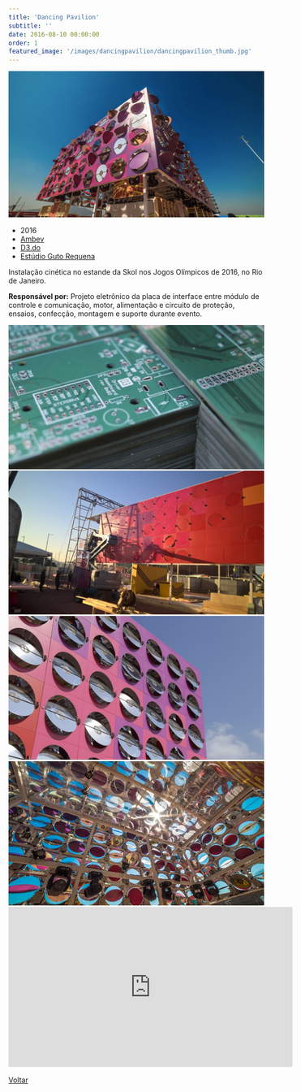 ```yaml
---
title: 'Dancing Pavilion'
subtitle: ''
date: 2016-08-10 00:00:00
order: 1
featured_image: '/images/dancingpavilion/dancingpavilion_thumb.jpg'
---
```


![](/images/dancingpavilion/dancingpavilion_01.jpg)

* 2016
* [Ambev](https://nubank.com.br/)
* [D3.do](https://d3.do/)
* [Estúdio Guto Requena](https://gutorequena.com/)

Instalação cinética no estande da Skol nos Jogos Olímpicos de 2016, no Rio de Janeiro.

**Responsável por:** Projeto eletrônico da placa de interface entre módulo de controle e comunicação, motor, alimentação e circuito de proteção, ensaios, confecção, montagem e suporte durante evento.

<div class="gallery" data-columns="2">
	<img src="/images/dancingpavilion/dancingpavilion_04.jpg">
	<img src="/images/dancingpavilion/dancingpavilion_02.jpg">
	<img src="/images/dancingpavilion/dancingpavilion_05.jpg">
	<img src="/images/dancingpavilion/dancingpavilion_06.jpg">
</div>

<iframe width="560" height="315" src="https://www.youtube-nocookie.com/embed/jQHRpbCH1T4?controls=0" frameborder="0" allow="accelerometer; autoplay; clipboard-write; encrypted-media; gyroscope; picture-in-picture" allowfullscreen></iframe>

<a href='/' class="button button--large">Voltar</a>
